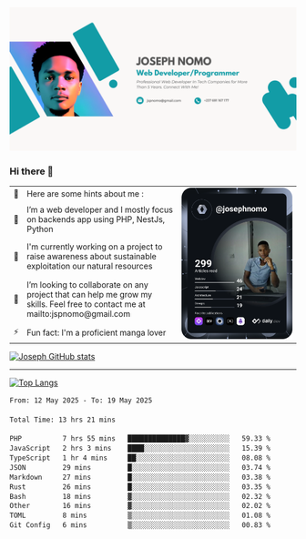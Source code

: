 ![Banner of my profile!](/Joseph_NOMO_NEW.png "Banner")

### Hi there 👋

<!--- | --  | 👋  | Here are some hints about me :                                                                                                 | <td rowspan=6><img src="/devcard.svg" width="400" alt="Joseph NOMO's Dev Card"/></td> |
| --- | --- | ------------------------------------------------------------------------------------------------------------------------------ | ------------------------------------------------------------------------------------- |
| --  | 🔭  | I’m a web developer and I mostly focus on backends app using PHP, NestJs, Python                                               |
| --  | 🦁  | I'm currently working on a project to raise awareness about sustainable exploitation our natural resources                     |
| --  | 👯  | I’m looking to collaborate on any project that can help me grow my skills. Feel free to contact me at mailto:jspnomo@gmail.com |
| --  | ⚡  | Fun fact: I'm a proficient manga lover                                                                                         |
--->

<table>
    <tr>
        <td width="1%">👋</td>
        <td width="55%">Here are some hints about me :</td>
        <td rowspan=6 width="44%"><img src="/devcard.svg" width="400" alt="Joseph NOMO's Dev Card"/></td>
    </tr>
    <tr>
        <td>🔭</td>
        <td>I’m a web developer and I mostly focus on backends app using PHP, NestJs, Python</td>
    </tr>
    <tr>
        <td>🦁</td>
        <td>I'm currently working on a project to raise awareness about sustainable exploitation our natural resources</td>
    </tr>
    <tr>
        <td>👯</td>
        <td>I’m looking to collaborate on any project that can help me grow my skills. Feel free to contact me at mailto:jspnomo@gmail.com</td>
    </tr>
    <tr>
        <td>⚡</td>
        <td>Fun fact: I'm a proficient manga lover</td>
    </tr>

</table>

[![Joseph GitHub stats](https://github-readme-stats-seven-sigma-53.vercel.app/api?username=Jspascal)](https://github.com/Jspascal/github-readme-stats)

---

[![Top Langs](https://github-readme-stats-seven-sigma-53.vercel.app/api/top-langs/?username=Jspascal&layout=compact)](https://github.com/Jspascal/github-readme-stats)

<!--START_SECTION:waka-->

```txt
From: 12 May 2025 - To: 19 May 2025

Total Time: 13 hrs 21 mins

PHP          7 hrs 55 mins   ██████████████▓░░░░░░░░░░   59.33 %
JavaScript   2 hrs 3 mins    ████░░░░░░░░░░░░░░░░░░░░░   15.39 %
TypeScript   1 hr 4 mins     ██░░░░░░░░░░░░░░░░░░░░░░░   08.08 %
JSON         29 mins         █░░░░░░░░░░░░░░░░░░░░░░░░   03.74 %
Markdown     27 mins         █░░░░░░░░░░░░░░░░░░░░░░░░   03.38 %
Rust         26 mins         █░░░░░░░░░░░░░░░░░░░░░░░░   03.35 %
Bash         18 mins         ▓░░░░░░░░░░░░░░░░░░░░░░░░   02.32 %
Other        16 mins         ▓░░░░░░░░░░░░░░░░░░░░░░░░   02.02 %
TOML         8 mins          ▒░░░░░░░░░░░░░░░░░░░░░░░░   01.08 %
Git Config   6 mins          ▒░░░░░░░░░░░░░░░░░░░░░░░░   00.83 %
```

<!--END_SECTION:waka-->
